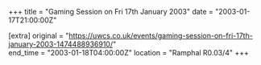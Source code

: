 +++
title = "Gaming Session on Fri 17th January 2003"
date = "2003-01-17T21:00:00Z"

[extra]
original = "https://uwcs.co.uk/events/gaming-session-on-fri-17th-january-2003-1474488936910/"    
end_time = "2003-01-18T04:00:00Z"
location = "Ramphal R0.03/4"
+++



